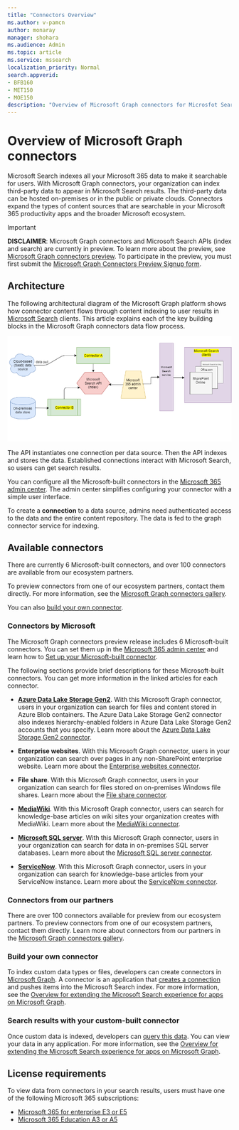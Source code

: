 ```yaml
---
title: "Connectors Overview"
ms.author: v-pamcn
author: monaray
manager: shohara
ms.audience: Admin
ms.topic: article
ms.service: mssearch
localization_priority: Normal
search.appverid:
- BFB160
- MET150
- MOE150
description: "Overview of Microsoft Graph connectors for Microsfot Search"
---
```


# Overview of Microsoft Graph connectors

Microsoft Search indexes all your Microsoft 365 data to make it searchable for users. With Microsoft Graph connectors, your organization can index third-party data to appear in Microsoft Search results. The third-party data can be hosted on-premises or in the public or private clouds. Connectors expand the types of content sources that are searchable in your Microsoft 365 productivity apps and the broader Microsoft ecosystem.

> [!IMPORTANT]
> **DISCLAIMER**: Microsoft Graph connectors and Microsoft Search APIs (index and search) are currently in preview. To learn more about the preview, see [Microsoft Graph connectors preview](connectors-preview.md). To participate in the preview, you must first submit the [Microsoft Graph Connectors Preview Signup form](https://forms.office.com/Pages/ResponsePage.aspx?id=v4j5cvGGr0GRqy180BHbRxWYgu82J_RFnMMATAS6_chUNVYwNU1CMDNZUDBSSDZKWVo2RDJDRjRLQi4u).

## Architecture
The following architectural diagram of the Microsoft Graph platform shows how connector content flows through content indexing to user results in [Microsoft Search](https://docs.microsoft.com/microsoftsearch/overview-microsoft-search) clients. This article explains each of the key building blocks in the Microsoft Graph connectors data flow process.

![](media/highlevel-connectors_FINAL.png)

The API instantiates one connection per data source. Then the API indexes and stores the data. Established connections interact with Microsoft Search, so users can get search results.

You can configure all the Microsoft-built connectors in the [Microsoft 365 admin center](https://admin.microsoft.com). The admin center simplifies configuring your connector with a simple user interface.

To create a **connection** to a data source, admins need authenticated access to the data and the entire content repository. The data is fed to the graph connector service for indexing.

## Available connectors
There are currently 6 Microsoft-built connectors, and over 100 connectors are available from our ecosystem partners.

To preview connectors from one of our ecosystem partners, contact them directly. For more information, see the [Microsoft Graph connectors gallery](connectors-gallery.md).

You can also [build your own connector](https://docs.microsoft.com/graph/search-concept-overview).

### Connectors by Microsoft
The Microsoft Graph connectors preview release includes 6 Microsoft-built connectors. You can set them up in the [Microsoft 365 admin center](https://admin.microsoft.com) and learn how to [Set up your Microsoft-built connector](configure-connector.md).

The following sections provide brief descriptions for these Microsoft-built connectors. You can get more information in the linked articles for each connector.

- **[Azure Data Lake Storage Gen2](https://docs.microsoft.com/azure/storage/blobs/data-lake-storage-introduction)**. With this Microsoft Graph connector, users in your organization can search for files and content stored in Azure Blob containers. The Azure Data Lake Storage Gen2 connector also indexes hierarchy-enabled folders in Azure Data Lake Storage Gen2 accounts that you specify.
Learn more about the [Azure Data Lake Storage Gen2 connector](azure-data-lake-connector.md).

- **Enterprise websites**. With this Microsoft Graph connector, users in your organization can search over pages in any non-SharePoint enterprise website.
Learn more about the [Enterprise websites connector](enterprise-web-connector.md).

- **File share**. With this Microsoft Graph connector, users in your organization can search for files stored on on-premises Windows file shares.
Learn more about the [File share connector](file-share-connector.md).

- **[MediaWiki](https://www.mediawiki.org/wiki/MediaWiki)**. With this Microsoft Graph connector, users can search for knowledge-base articles on wiki sites your organization creates with MediaWiki.
Learn more about the [MediaWiki connector](mediawiki-connector.md).

- **[Microsoft SQL server](https://www.microsoft.com/sql-server/sql-server-2017)**. With this Microsoft Graph connector, users in your organization can search for data in on-premises SQL server databases.
Learn more about the [Microsoft SQL server connector](MSSQL-connector.md).

- **[ServiceNow](https://www.servicenow.com)**. With this Microsoft Graph connector, users in your organization can search for knowledge-base articles from your ServiceNow instance.
Learn more about the [ServiceNow connector](servicenow-connector.md).

### Connectors from our partners
There are over 100 connectors available for preview from our ecosystem partners. To preview connectors from one of our ecosystem partners, contact them directly.
Learn more about connectors from our partners in the [Microsoft Graph connectors gallery](connectors-gallery.md).

### Build your own connector
To index custom data types or files, developers can create connectors in [Microsoft Graph](https://developer.microsoft.com/graph/). A connector is an application that [creates a connection](https://docs.microsoft.com/graph/search-index-manage-connections) and pushes items into the Microsoft Search index. For more information, see the [Overview for extending the Microsoft Search experience for apps on Microsoft Graph](https://docs.microsoft.com/graph/search-concept-overview).

### Search results with your custom-built connector
Once custom data is indexed, developers can [query this data](https://docs.microsoft.com/graph/search-concept-custom-types). You can view your data in any application. For more information, see the [Overview for extending the Microsoft Search experience for apps on Microsoft Graph](https://docs.microsoft.com/graph/search-concept-overview).

## License requirements
To view data from connectors in your search results, users must have one of the following Microsoft 365 subscriptions:
- <a href="https://www.microsoft.com/microsoft-365/compare-all-microsoft-365-plans" target="_blank">Microsoft 365 for enterprise E3 or E5</a>
- <a href="https://www.microsoft.com/microsoft-365/academic/compare-office-365-education-plans?activetab=tab:primaryr1" target="_blank">Microsoft 365 Education A3 or A5</a>
